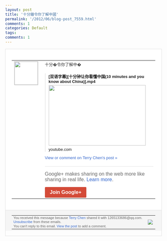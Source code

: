 ```yaml
---
layout: post
title: '十分鐘令你了解中國'
permalink: '/2012/06/blog-post_7559.html'
comments: 1
categories: Default
tags: 
comments: 1
---
```

<div style="border:solid 1px #dfdfdf;color:#686868;font:13px Arial"><div style="background-color:#fff;padding:20px;"><table cellpadding="0" cellspacing="0"><tr><td style="padding-right:15px;vertical-align:top"><a href="https://plus.google.com/_/notifications/ngemlink?&amp;emid=COi7v4vK2rACFUmK3godNCwAAA&amp;path=%2F108643996575278738906&amp;dt=1340118404164"><img height="75" src="https://lh3.googleusercontent.com/-KKRGTyJ5Bl0/AAAAAAAAAAI/AAAAAAAAEEY/jllxqER5dCk/s75-c-k-a/photo.jpg" style="border:solid 1px #cccccc;" width="75"/></a></td><td style="width:578px;color:#333;font:13px Arial;vertical-align:top;"><div style="padding-bottom:10px">十分�令你了解中�</div><div style="margin-top:10px;padding-left:10px; border-left:2px solid #EAEAEA"><span style="margin-right:5px"><div style="margin-bottom:4px;font-weight:bold"><a href="https://plus.google.com/_/notifications/ngemlink?&amp;emid=COi7v4vK2rACFUmK3godNCwAAA&amp;path=%2F108643996575278738906%2Fposts%2FG9VtYrqyzgj%3Fgpinv%3DAMIXal-gciAHSrBwbSD-fJLaUvXJLldweBYd1onmR4MjhvFiwVrbtjpk8nUrWcDHx5bfnWlIc3-fSeeP7J7-pXRe-NPp7VQ4mlj_F5blRyr5zbDxvlgnS_c&amp;dt=1340118404164" style="zSoyz;text-decoration:none">[双语字幕][十分钟让你看懂中国(10 minutes and you know about China)].mp4</a></div><a href="https://plus.google.com/_/notifications/ngemlink?&amp;emid=COi7v4vK2rACFUmK3godNCwAAA&amp;path=%2F108643996575278738906%2Fposts%2FG9VtYrqyzgj%3Fgpinv%3DAMIXal-gciAHSrBwbSD-fJLaUvXJLldweBYd1onmR4MjhvFiwVrbtjpk8nUrWcDHx5bfnWlIc3-fSeeP7J7-pXRe-NPp7VQ4mlj_F5blRyr5zbDxvlgnS_c&amp;dt=1340118404164" style="zSoyz"><img border="0" src="https://images1-focus-opensocial.googleusercontent.com/gadgets/proxy?url=https://ytimg.googleusercontent.com/vi/DWJeAEvjl0M/hqdefault.jpg&amp;container=focus&amp;gadget=a&amp;rewriteMime=image/*&amp;refresh=31536000&amp;resize_h=195" style="width:312px;height:195px;display:block"/></a><div style="margin:5px 0 12px 0"><a href="http://www.youtube.com/v/DWJeAEvjl0M&amp;hl=en&amp;fs=1&amp;autoplay=1" style="zSoyz;text-decoration:none">youtube.com</a></div></span></div><a href="https://plus.google.com/_/notifications/ngemlink?&amp;emid=COi7v4vK2rACFUmK3godNCwAAA&amp;path=%2F108643996575278738906%2Fposts%2FG9VtYrqyzgj%3Fgpinv%3DAMIXal-gciAHSrBwbSD-fJLaUvXJLldweBYd1onmR4MjhvFiwVrbtjpk8nUrWcDHx5bfnWlIc3-fSeeP7J7-pXRe-NPp7VQ4mlj_F5blRyr5zbDxvlgnS_c&amp;dt=1340118404164" style="color:#3366CC;text-decoration:none;">View or comment on Terry Chen's post »</a><div style="margin-top:20px;border-top:solid 1px #dfdfdf"><div style="padding:15px 0;color:#686868;font:16px Arial;">Google+ makes sharing on the web more like sharing in real life. <a href="http://www.google.com/+/learnmore/" style="color:#3366CC;text-decoration:none;">Learn more</a>.</div><a href="https://plus.google.com/_/notifications/ngemlink?&amp;emid=COi7v4vK2rACFUmK3godNCwAAA&amp;path=%2F%3Fgpinv%3DAMIXal-gciAHSrBwbSD-fJLaUvXJLldweBYd1onmR4MjhvFiwVrbtjpk8nUrWcDHx5bfnWlIc3-fSeeP7J7-pXRe-NPp7VQ4mlj_F5blRyr5zbDxvlgnS_c&amp;dt=1340118404164" style="display:inline-block;padding:7px 15px;background-color:#d44b38; color:#fff;font-size:16px; font-weight:bold;border-radius:2px;-webkit-border-radius:2px; -moz-border-radius:2px;border:solid 1px #c43b28; white-space:nowrap;text-decoration:none">Join Google+</a></div></td></tr></table></div><div style="border-top:solid 1px #dfdfdf;padding:0 20px; background-color:#f5f5f5"><table cellpadding="0" cellspacing="0" style="height:50px"><tbody><tr><td style="vertical-align:middle;width:100%; color:#636363;font:11px Arial; line-height:120%">You received this message because <a href="https://plus.google.com/_/notifications/ngemlink?&amp;emid=COi7v4vK2rACFUmK3godNCwAAA&amp;path=%2F108643996575278738906%3Fgpinv%3DAMIXal-gciAHSrBwbSD-fJLaUvXJLldweBYd1onmR4MjhvFiwVrbtjpk8nUrWcDHx5bfnWlIc3-fSeeP7J7-pXRe-NPp7VQ4mlj_F5blRyr5zbDxvlgnS_c&amp;dt=1340118404164" style="color:#3366CC;text-decoration:none;">Terry Chen</a> shared it with 1265133686@qq.com. <a href="https://plus.google.com/_/notifications/ngemlink?&amp;emid=COi7v4vK2rACFUmK3godNCwAAA&amp;path=%2F_%2Fnonplus%2Femailsettings%3Fgpinv%3DAMIXal-gciAHSrBwbSD-fJLaUvXJLldweBYd1onmR4MjhvFiwVrbtjpk8nUrWcDHx5bfnWlIc3-fSeeP7J7-pXRe-NPp7VQ4mlj_F5blRyr5zbDxvlgnS_c%26est%3DADH5u8WiktMM6d76zeSnBQ3JQoakG8rp7ZDh_3fjdo6aXRJev5v0J-ROMCCppiK59EaO_NQIw9_KGZOD1QNwehrNX27rY99DCjY6-m4x4TfzHzt0szUDAhAjs94L2B_IRtrvoqje8jHl&amp;dt=1340118404164" style="color:#3366CC;text-decoration:none;">Unsubscribe</a> from these emails.<br/>You can't reply to this email. <a href="https://plus.google.com/_/notifications/ngemlink?&amp;emid=COi7v4vK2rACFUmK3godNCwAAA&amp;path=%2F108643996575278738906%2Fposts%2FG9VtYrqyzgj%3Fgpinv%3DAMIXal-gciAHSrBwbSD-fJLaUvXJLldweBYd1onmR4MjhvFiwVrbtjpk8nUrWcDHx5bfnWlIc3-fSeeP7J7-pXRe-NPp7VQ4mlj_F5blRyr5zbDxvlgnS_c&amp;dt=1340118404164" style="color:#3366CC;text-decoration:none;">View the post</a> to add a comment.<br/></td><td><img src="https://ssl.gstatic.com/s2/oz/images/notifications/logo/google-plus-6617a72bb36cc548861652780c9e6ff1.png"/></td></tr></tbody></table></div></div>